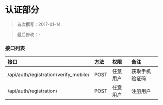 认证部分
=======

> 首次撰写：2017-01-14

> 最后修改：-

### 接口列表

|接口|方法|权限|备注|
| :-- | :-- | :-- | :-- |
|/api/auth/registration/verify_mobile/|POST|任意用户|获取手机验证码|
|/api/auth/registration/|POST|任意用户|注册用户|